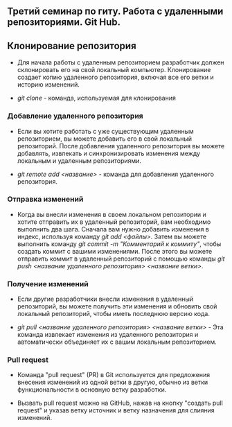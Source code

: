 ## Третий семинар по гиту. Работа с удаленными репозиториями. Git Hub.

## Клонирование репозитория

* Для начала работы с удаленным репозиторием разработчик должен склонировать его на свой локальный компьютер. Клонирование создает копию удаленного репозитория, включая все его ветки и историю изменений.

* *git clone <url>* - команда, используемая для клонирования

### Добавление удаленного репозитория

* Если вы хотите работать с уже существующим удаленным репозиторием, вы можете добавить его в свой локальный репозиторий. После добавления удаленного репозитория вы можете добавлять, извлекать и синхронизировать изменения между локальным и удаленным репозиториями.

* *git remote add <название> <url>* - команда для добавления удаленного репозитория.

### Отправка изменений

* Когда вы внесли изменения в своем локальном репозитории и хотите отправить их в удаленный репозиторий, вам необходимо выполнить два шага. Сначала вам нужно добавить изменения в индекс, используя команду *git add <файлы>*. Затем вы можете выполнить команду *git commit -m "Комментарий к коммиту"*, чтобы создать коммит с вашими изменениями. После этого вы можете отправить коммит в удаленный репозиторий с помощью команды *git push <название удаленного репозитория> <название ветки>*.

 ### Получение изменений

 * Если другие разработчики внесли изменения в удаленный репозиторий, вы можете получить эти изменения и обновить свой локальный репозиторий, чтобы иметь последнюю версию кода. 

 * *git pull <название удаленного репозитория> <название ветки>* - Эта команда извлекает изменения из удаленного репозитория и автоматически объединяет их с вашим локальным репозиторием.

 ### Pull request

 * Команда "pull request" (PR) в Git используется для предложения внесения изменений из одной ветки в другую, обычно из ветки функциональности в основную ветку разработки.

 * Вызвать pull request можно на GitHub, нажав на кнопку "создать pull request" и указав ветку источник и ветку назначения для слияния изменений.